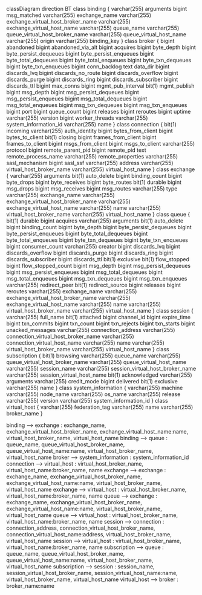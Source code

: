 classDiagram
direction BT
class binding {
   varchar(255) arguments
   bigint msg_matched
   varchar(255) exchange_name
   varchar(255) exchange_virtual_host_broker_name
   varchar(255) exchange_virtual_host_name
   varchar(255) queue_name
   varchar(255) queue_virtual_host_broker_name
   varchar(255) queue_virtual_host_name
   varchar(255) origin
   varchar(255) binding_key
}
class broker {
   bigint abandoned
   bigint abandoned_via_alt
   bigint acquires
   bigint byte_depth
   bigint byte_persist_dequeues
   bigint byte_persist_enqueues
   bigint byte_total_dequeues
   bigint byte_total_enqueues
   bigint byte_txn_dequeues
   bigint byte_txn_enqueues
   bigint conn_backlog
   text data_dir
   bigint discards_lvq
   bigint discards_no_route
   bigint discards_overflow
   bigint discards_purge
   bigint discards_ring
   bigint discards_subscriber
   bigint discards_ttl
   bigint max_conns
   bigint mgmt_pub_interval
   bit(1) mgmt_publish
   bigint msg_depth
   bigint msg_persist_dequeues
   bigint msg_persist_enqueues
   bigint msg_total_dequeues
   bigint msg_total_enqueues
   bigint msg_txn_dequeues
   bigint msg_txn_enqueues
   bigint port
   bigint queue_count
   bigint releases
   bigint reroutes
   bigint uptime
   varchar(255) version
   bigint worker_threads
   varchar(255) system_information_id
   varchar(255) name
}
class connection {
   bit(1) incoming
   varchar(255) auth_identity
   bigint bytes_from_client
   bigint bytes_to_client
   bit(1) closing
   bigint frames_from_client
   bigint frames_to_client
   bigint msgs_from_client
   bigint msgs_to_client
   varchar(255) protocol
   bigint remote_parent_pid
   bigint remote_pid
   text remote_process_name
   varchar(255) remote_properties
   varchar(255) sasl_mechanism
   bigint sasl_ssf
   varchar(255) address
   varchar(255) virtual_host_broker_name
   varchar(255) virtual_host_name
}
class exchange {
   varchar(255) arguments
   bit(1) auto_delete
   bigint binding_count
   bigint byte_drops
   bigint byte_receives
   bigint byte_routes
   bit(1) durable
   bigint msg_drops
   bigint msg_receives
   bigint msg_routes
   varchar(255) type
   varchar(255) exchange_name
   varchar(255) exchange_virtual_host_broker_name
   varchar(255) exchange_virtual_host_name
   varchar(255) name
   varchar(255) virtual_host_broker_name
   varchar(255) virtual_host_name
}
class queue {
   bit(1) durable
   bigint acquires
   varchar(255) arguments
   bit(1) auto_delete
   bigint binding_count
   bigint byte_depth
   bigint byte_persist_dequeues
   bigint byte_persist_enqueues
   bigint byte_total_dequeues
   bigint byte_total_enqueues
   bigint byte_txn_dequeues
   bigint byte_txn_enqueues
   bigint consumer_count
   varchar(255) creator
   bigint discards_lvq
   bigint discards_overflow
   bigint discards_purge
   bigint discards_ring
   bigint discards_subscriber
   bigint discards_ttl
   bit(1) exclusive
   bit(1) flow_stopped
   bigint flow_stopped_count
   bigint msg_depth
   bigint msg_persist_dequeues
   bigint msg_persist_enqueues
   bigint msg_total_dequeues
   bigint msg_total_enqueues
   bigint msg_txn_dequeues
   bigint msg_txn_enqueues
   varchar(255) redirect_peer
   bit(1) redirect_source
   bigint releases
   bigint reroutes
   varchar(255) exchange_name
   varchar(255) exchange_virtual_host_broker_name
   varchar(255) exchange_virtual_host_name
   varchar(255) name
   varchar(255) virtual_host_broker_name
   varchar(255) virtual_host_name
}
class session {
   varchar(255) full_name
   bit(1) attached
   bigint channel_id
   bigint expire_time
   bigint txn_commits
   bigint txn_count
   bigint txn_rejects
   bigint txn_starts
   bigint unacked_messages
   varchar(255) connection_address
   varchar(255) connection_virtual_host_broker_name
   varchar(255) connection_virtual_host_name
   varchar(255) name
   varchar(255) virtual_host_broker_name
   varchar(255) virtual_host_name
}
class subscription {
   bit(1) browsing
   varchar(255) queue_name
   varchar(255) queue_virtual_host_broker_name
   varchar(255) queue_virtual_host_name
   varchar(255) session_name
   varchar(255) session_virtual_host_broker_name
   varchar(255) session_virtual_host_name
   bit(1) acknowledged
   varchar(255) arguments
   varchar(255) credit_mode
   bigint delivered
   bit(1) exclusive
   varchar(255) name
}
class system_information {
   varchar(255) machine
   varchar(255) node_name
   varchar(255) os_name
   varchar(255) release
   varchar(255) version
   varchar(255) system_information_id
}
class virtual_host {
   varchar(255) federation_tag
   varchar(255) name
   varchar(255) broker_name
}

binding  -->  exchange : exchange_name, exchange_virtual_host_broker_name, exchange_virtual_host_name:name, virtual_host_broker_name, virtual_host_name
binding  -->  queue : queue_name, queue_virtual_host_broker_name, queue_virtual_host_name:name, virtual_host_broker_name, virtual_host_name
broker  -->  system_information : system_information_id
connection  -->  virtual_host : virtual_host_broker_name, virtual_host_name:broker_name, name
exchange  -->  exchange : exchange_name, exchange_virtual_host_broker_name, exchange_virtual_host_name:name, virtual_host_broker_name, virtual_host_name
exchange  -->  virtual_host : virtual_host_broker_name, virtual_host_name:broker_name, name
queue  -->  exchange : exchange_name, exchange_virtual_host_broker_name, exchange_virtual_host_name:name, virtual_host_broker_name, virtual_host_name
queue  -->  virtual_host : virtual_host_broker_name, virtual_host_name:broker_name, name
session  -->  connection : connection_address, connection_virtual_host_broker_name, connection_virtual_host_name:address, virtual_host_broker_name, virtual_host_name
session  -->  virtual_host : virtual_host_broker_name, virtual_host_name:broker_name, name
subscription  -->  queue : queue_name, queue_virtual_host_broker_name, queue_virtual_host_name:name, virtual_host_broker_name, virtual_host_name
subscription  -->  session : session_name, session_virtual_host_broker_name, session_virtual_host_name:name, virtual_host_broker_name, virtual_host_name
virtual_host  -->  broker : broker_name:name
